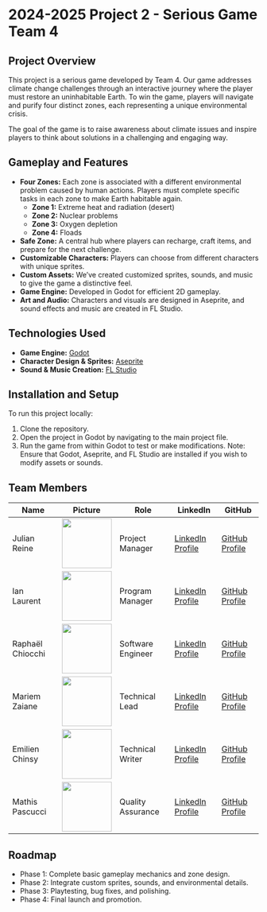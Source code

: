 # 2024-2025 Project 2 - Serious Game Team 4

## Project Overview
This project is a serious game developed by Team 4. Our game addresses climate change challenges through an interactive journey where the player must restore an uninhabitable Earth. To win the game, players will navigate and purify four distinct zones, each representing a unique environmental crisis.

The goal of the game is to raise awareness about climate issues and inspire players to think about solutions in a challenging and engaging way.

## Gameplay and Features
- **Four Zones:** Each zone is associated with a different environmental problem caused by human actions. Players must complete specific tasks in each zone to make Earth habitable again.
  - **Zone 1:** Extreme heat and radiation (desert)
  - **Zone 2:** Nuclear problems
  - **Zone 3:** Oxygen depletion
  - **Zone 4:** Floads
- **Safe Zone:** A central hub where players can recharge, craft items, and prepare for the next challenge.
- **Customizable Characters:** Players can choose from different characters with unique sprites.
- **Custom Assets:** We’ve created customized sprites, sounds, and music to give the game a distinctive feel.
- **Game Engine:** Developed in Godot for efficient 2D gameplay.
- **Art and Audio:** Characters and visuals are designed in Aseprite, and sound effects and music are created in FL Studio.

## Technologies Used
- **Game Engine:** [Godot](https://godotengine.org/)
- **Character Design & Sprites:** [Aseprite](https://www.aseprite.org/)
- **Sound & Music Creation:** [FL Studio](https://www.image-line.com/fl-studio/)

## Installation and Setup
To run this project locally:

1. Clone the repository.
2. Open the project in Godot by navigating to the main project file.
3. Run the game from within Godot to test or make modifications.
Note: Ensure that Godot, Aseprite, and FL Studio are installed if you wish to modify assets or sounds.

## Team Members

| Name             | Picture                                                                                     | Role               | LinkedIn                                                      | GitHub                                           |
|------------------|---------------------------------------------------------------------------------------------|--------------------|---------------------------------------------------------------|--------------------------------------------------|
| Julian Reine     | <img src="https://avatars.githubusercontent.com/u/182214272?v=4" width="100" height="100">  | Project Manager    | [LinkedIn Profile](https://www.linkedin.com/in/julian-reine-b2952632a) | [GitHub Profile](https://github.com/JulianREINE) |
| Ian Laurent      | <img src="https://avatars.githubusercontent.com/u/146005340?v=4" width="100" height="100">  | Program Manager    | [LinkedIn Profile](https://www.linkedin.com/in/ian-h-laurent/)         | [GitHub Profile](https://github.com/Ianlaur)       |
| Raphaël Chiocchi | <img src="https://avatars.githubusercontent.com/u/182256778?v=4" width="100" height="100">  | Software Engineer  | [LinkedIn Profile](https://www.linkedin.com/in/rapha%C3%ABl-chiocchi-50169632a/)  | [GitHub Profile](https://github.com/Raphaneuil?tab=following)     |
| Mariem Zaiane    | <img src="https://avatars.githubusercontent.com/u/159240038?v=4" width="100" height="100">  | Technical Lead     | [LinkedIn Profile](https://www.linkedin.com/in/mariem-zaiane-2b2165225)     | [GitHub Profile](https://github.com/Mariem-Zaiane)      |
| Emilien Chinsy   | <img src="https://avatars.githubusercontent.com/u/182214919?v=4" width="100" height="100">  | Technical Writer   | [LinkedIn Profile](https://www.linkedin.com/in/emilien-chinsy-5a794632b/)    | [GitHub Profile](https://github.com/EmilienChinsy)     |
| Mathis Pascucci  | <img src="https://avatars.githubusercontent.com/u/182209815?v=4" width="100" height="100">  | Quality Assurance  | [LinkedIn Profile](https://www.linkedin.com/in/mathis-pascucci-8b759732a/)   | [GitHub Profile](https://github.com/Mathis441)      |

## Roadmap
- Phase 1: Complete basic gameplay mechanics and zone design.
- Phase 2: Integrate custom sprites, sounds, and environmental details.
- Phase 3: Playtesting, bug fixes, and polishing.
- Phase 4: Final launch and promotion.
